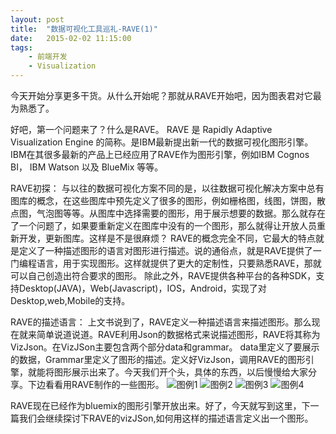 ```yaml
---
layout: post
title:  "数据可视化工具巡礼-RAVE(1)"
date:   2015-02-02 11:15:00
tags:
    - 前端开发
    - Visualization
---
```

今天开始分享更多干货。从什么开始呢？那就从RAVE开始吧，因为图表君对它最为熟悉了。

好吧，第一个问题来了？什么是RAVE。
RAVE 是 Rapidly Adaptive Visualization Engine 的简称。是IBM最新提出新一代的数据可视化图形引擎。IBM在其很多最新的产品上已经应用了RAVE作为图形引擎，例如IBM Cognos BI， IBM Watson 以及 BlueMix 等等。

RAVE初探：
与以往的数据可视化方案不同的是，以往数据可视化解决方案中总有图库的概念，在这些图库中预先定义了很多的图形，例如栅格图，线图，饼图，散点图，气泡图等等。从图库中选择需要的图形，用于展示想要的数据。那么就存在了一个问题了，如果要重新定义在图库中没有的一个图形，那么就得让开放人员重新开发，更新图库。这样是不是很麻烦？
RAVE的概念完全不同，它最大的特点就是定义了一种描述图形的语言对图形进行描述。说的通俗点，就是RAVE提供了一门编程语言，用于实现图形。这样就提供了更大的定制性，只要熟悉RAVE，那就可以自己创造出符合要求的图形。
除此之外，RAVE提供各种平台的各种SDK，支持Desktop(JAVA)，Web(Javascript)，IOS，Android，实现了对Desktop,web,Mobile的支持。

RAVE的描述语言：
上文书说到了，RAVE定义一种描述语言来描述图形。那么现在就来简单说道说道。RAVE利用Json的数据格式来说描述图形，RAVE将其称为VizJson。在VizJSon主要包含两个部分data和grammar。 data里定义了要展示的数据，Grammar里定义了图形的描述。定义好VizJson，调用RAVE的图形引擎，就能将图形展示出来了。今天我们开个头，具体的东西，以后慢慢给大家分享。下边看看用RAVE制作的一些图形。
![图例1]({{url}}/resources/img/rave1-pic1.png)
![图例2]({{url}}/resources/img/rave1-pic2.png)
![图例3]({{url}}/resources/img/rave1-pic3.png)
![图例4]({{url}}/resources/img/rave1-pic4.png)



RAVE现在已经作为bluemix的图形引擎开放出来。好了，今天就写到这里，下一篇我们会继续探讨下RAVE的vizJSon,如何用这样的描述语言定义出一个图形。
